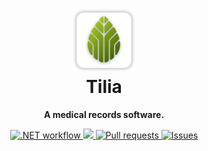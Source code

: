 
<h1 align="center">
    <a href="https://github.com/afgalvan/Tilia" target="_blank">
        <img src="docs/assets/tilia.png" alt="Tilia logo" width="20%" title="Tilia logo"/>
    </a>
    <div>Tilia</div>
</h1>

<p align="center">
    <b>A medical records software.</b>
</p>

<p align="center">
    <a href="https://github.com/afgalvan/Tilia/actions/workflows/dotnet.yml">
        <img src="https://github.com/afgalvan/Tilia/actions/workflows/dotnet.yml/badge.svg" alt=".NET workflow">
    </a>
    <a href="https://www.codacy.com/gh/afgalvan/Tilia/dashboard?utm_source=github.com&amp;utm_medium=referral&amp;utm_content=afgalvan/Tilia&amp;utm_campaign=Badge_Grade">
        <img src="https://app.codacy.com/project/badge/Grade/d2f6b17f95014c349feb01b552214be6"/>
    </a>
    <a href="https://github.com/afgalvan/Tilia/pulls/" title="Pull request">
        <img src="https://img.shields.io/github/issues-pr/afgalvan/Tilia?labelColor=22272E&logo=github&style=flat" 
    alt="Pull requests">
    </a>
    <a href="https://github.com/afgalvan/Tilia/issues/" title="Issues">
        <img src="https://img.shields.io/github/issues/afgalvan/Tilia?labelColor=22272E&logo=github&style=flat" 
    alt="Issues">
    </a>
</p>

<!--
## Download

[![Codacy Badge](https://api.codacy.com/project/badge/Grade/e0ca850deeab48fb9752365880cec35d)](https://app.codacy.com/gh/afgalvan/Tilia?utm_source=github.com&utm_medium=referral&utm_content=afgalvan/Tilia&utm_campaign=Badge_Grade_Settings)

## Features

## Building from source

## License
-->
